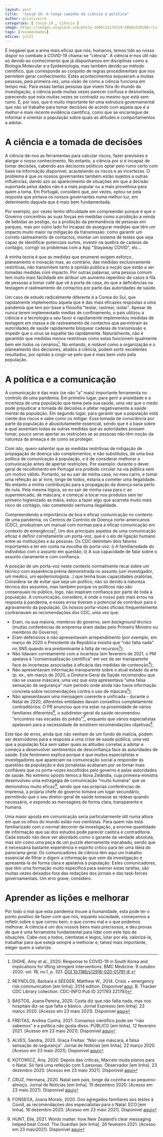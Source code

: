 ```yaml
---
layout: post
title:  "Covid-19: O longo caminho da ciência à política"
author: giloliveira
categories: [ Covid-19 , Ciência ]
image: https://images.unsplash.com/photo-1600115174319-58b8cd30100c?ixid=MnwxMjA3fDB8MHxwaG90by1wYWdlfHx8fGVufDB8fHx8&ixlib=rb-1.2.1&auto=format&fit=crop&w=800&q=80
tags: [recomendados]
edicao: jul21
---
```


É inegável que a arma mais eficaz que nós, humanos, temos tido ao nosso dispor no combate à COVID-19 chama-se "ciência". A ciência é-nos útil não só devido ao conhecimento que já dispúnhamos em disciplinas como a Biologia Molecular e a Epidemiologia, mas também devido ao método científico, que corresponde ao conjunto de regras procedimentais que nos permitem gerar conhecimento. Estes acontecimentos expuseram a muitas pessoas, pela primeira vez, uma visão de como a ciência funciona em tempo real. Para essas tantas pessoas que vivem fora do mundo da investigação, a ciência pode muitas vezes parecer confusa e desnorteada, parecendo que esta muitas vezes se contradiz ou mesmo que está sem rumo. É, por isso, que é muito importante ter uma estrutura governamental que não só trabalhe para tomar decisões de acordo com aquela que é a melhor e mais recente evidência científica, como que se encarregue de informar e orientar a população sobre quais as atitudes e comportamentos a adotar.

# A ciência e a tomada de decisões

A ciência dá-nos as ferramentas para calcular riscos, fazer previsões e alargar o nosso conhecimento. No entanto, a ciência por si é incapaz de tomar decisões, cabendo aos decisores políticos optar pelo rumo certo com base na informação disponível, acautelando os riscos e as incertezas. O problema é que os nossos governantes também estão sujeitos a outras influências, dando azo ao aparecimento de situações em que a decisão suportada pelos dados não é a mais popular ou a mais proveitosa para quem a toma. Em Portugal, considero que, por vezes, optou-se pela resposta que pintava os nossos governantes numa melhor luz, em deterimento daquela que é mais bem fundamentada.

Por exemplo, por vezes tenho dificuldade em compreender porque é que o Governo concentrou as suas forças em medidas como a proibição a venda de bebidas ao postigo, ou a proibição da permanência de pessoas em parques, mas por outro lado foi incapaz de assegurar medidas que têm um impacto muito maior na mitigação da transmissão: como garantir um correto rastreamento de contactos, montar um sistema de testes que seja capaz de identificar potenciais surtos, investir na quebra de cadeias de contágio, corrigir os problemas com a App "Stayaway COVID", etc...

A minha teoria é que as medidas que enumerei exigem esforço, planeamento e inovação mas, ao contrário, das medidas exclusivamente restritivas, não transmitem tanto à opinião pública a noção que estão a ser tomadas medidas com impacto. Por outras palavras, uma pessoa comum tem muito mais facilidade em atribuir um aumento repentino de casos à fila de pessoas a tomar café que vê à porta de casa, do que a deficiências na testagem e rastreamento de contactos por parte das autoridades de saúde.

Um caso de estudo radicalmente diferente é a Coreia do Sul, que rapidamente implementou aquela que é das mais eficazes respostas a uma pandemia que tem por base a filosofia "testar, rastrear, isolar". Apesar de nunca terem implementado medias de confinamento, o país utilizou a ciência e a tecnologia a seu favor e rapidamente implementou medidas de testagem em massa e de rastreamento de contactos que permitiram às autoridades de saúde rapidamente bloquear cadeias de transmissão e impedir que o vírus se espalhe tão rapidamente. Naturalmente, não é garantido que medidas menos restritivas como estas funcionem igualmente bem em todos os cenários[^1]. No entando, é notável como a organização e o planeamento dos decisores, aliados à ciência, podem sortir excelentes resultados, por opinão a cingir-se pelo que é mais bem visto pela população.

# A política e a comunicação

A comunicação é das mais (se não "a" mais) importante ferramenta no controlo de uma pandemia. Em primeiro lugar, para gerir a ansiedade e a incerteza de uma população que teme pela sua saúde, uma vez que o medo pode prejudicar a tomada de decisões e afetar negativamente a saúde mental da população. Em segundo lugar, para garantir que a população está ciente dos riscos e sabe como os mitigar. Essa tomada de consciência por parte da população é abusolutamente essencial, sendo que é a base sobre a qual assentam todas as outras medidas que as autoridades possam tomar, pouco serve apertar as restrições se as pessoas não têm noção da natureza da ameaça e de como se proteger.

Com isto, quero salientar que as medidas restritivas de mitigação de propagação de doença são complementos, e não substitutos, de uma boa política de comunicação à população, e é de considerar melhorar a comunicação antes de apertar restrições. Por exemplo: durante o dever geral de recolhimento em Portugal era proibído circular na via pública sem um motivo válido. Portanto, se eu sair de minha casa, no meu carro, e tomar uma refeição ao ar livre, longe de todos, estaria a cometer uma ilegalidade. No entanto a minha contribuição para a propagação da doença seria perto de nula. Pela mesma lógica, se eu saír de minha casa para ir ao supermercado, de máscara, e começar a tocar nos produtos sem ter primeiro higienizado as mãos, estou a fazer algo que acarreta muito mais risco de contágio, não cometendo nenhuma ilegalidade.

Compreendendo a importância de boa e eficaz comunicação no contexto de uma pandemia, os Centros de Controlo de Doença norte-americanos (CDC), produziram um manual com normas para a eficaz comunicação em contexto de emergência[^2]. Um dos principais aspetos de uma comunicação eficaz é definir corretamente um porta-voz, que é o elo de ligação humano entre as instituições e as pessoas. Os CDC delimitam dois fatores importantes a ter em conta na escolha do porta-voz: i) A familiariedade do indivdíduo com o assunto em questão; ii) A sua capacidade de falar sobre o assunto claramente e com confiança.

A posição de um porta-voz neste contexto normalmente recai sobre um técnico com experência prévia demonstrada no assunto (um investigador, um médico, um epidemiologista...) que tenha boas capacidades oratórias. Considera-se de evitar que seja um político, não só devido à natureza técnica dos assuntos, mas também porque os políticos não são consensuais no público, logo, não inspiram confiança por parte de toda a população. A comunicação, considero, é onde o nosso país mais errou na resposta à pandemia, e esses erros tiveram o potencial de contribuir para o agravamento da população. Os nossos porta-vozes oficiais frequentemente contrariavam as recomendações dos CDC, uma vez que:

* Eram, na sua maioria, membros do governo, sem *background* técnico (muitas conferências de emprensa eram dadas pelo Primeiro Ministro ou membros do Governo);
* Eram defensivos e não apresentavam arrependimento (por exemplo, em março de 2020 o Presidente da República insistia que "não falta nada" no SNS quando era predominante a falta de recursos[^3]);
* Não lidavam corretamente com a incerteza (em fevereiro de 2021, o PM apelava à "consensualização científica" em vez de ser transparente face às incertezas associadas à eficácia das medidas de contenção[^4]);
* Não apresentavam informação transparente sobre o atual estado da arte (p. ex., em março de 2020, a Diretora-Geral da Saúde recomendou que não se usasse máscara, uma vez que esta apresentava "uma falsa sensação de segurança" num período onde ainda não havia informação concreta sobre recomendações contra o uso de máscara[^5]);
* Não apresentavam uma mensagem coerente e unificada - durante o Natal de 2020, diferentes entidades davam conselhos completamente contraditórios: O PR anunciou que iria estar na proximidade de vários familiares diferentes[^6], o subdiretor-geral da saúde recomendou "encontros nas escadas do prédio"[^7], enquanto que vários especialistas apelavam para a necessidade de existirem recomendações objetivas[^8].

Este tipo de erros, ainda que não venham de um fundo de malícia, podem ser destruidores para a resposta a uma crise de saúde pública, uma vez que a população fica sem saber quais as atitudes corretas a adotar e começa a desenvolver sentimentos de desconfiança face às autoridades de saúde. Este fenómeno explica porque é que muitos especialistas e investigadores que apareciam na comunicação social a responder às questões da população e dos jornalistas acabaram por se tornar mais confiáveis que os porta-vozes escolhidos pelo governo e pelas autoridades de saúde. No extremo oposto temos a Nova Zelândia, cuja primeira-ministra desenvolveu uma estragégia de comunicação "muito humana" que se demonstrou muito eficaz[^9], sendo que nas próprias conferências de imprensa, a própria chefe do governo tomava um lugar secundário, permitindo que o seu diretor-geral de saúde tomasse as rédeas quando necessário, e expondo as mensagens de forma clara, transparente e humana.

Uma maior aposta em comunicação seria particularmente útil numa altura em que os olhos do mundo estão nos cientistas. Para quem não está familiarizado com o normal decorrer da investigação, a enorme quantidade de informação que sai dos estudos pode parecer caótica e contraditoria. Cada estudo não deve ser abordado como o garante da verdade absoluta, mas sim como uma peça de um puzzle eternamente inacabado, sendo que é necessária bastante experiência e espírito crítico para ter uma ideia do panorama geral. Os comunicadores de ciência têm aqui um trabalho essencial de filtrar e digerir a informação que vem da investigação e apresentá-la de forma clara e apelativa à população. Estes comunicadores, que têm uma formação muito específica para exercer estas tarefas, são muitas vezes deixados fora das redações dos jornais e das task-forces governamentais. Um erro grave, considero.

# Aprender as lições e melhorar

Por todo o mal que esta pandemia trouxe à humanidade, esta pode ter o ponto positivo de fazer com que nós, equanto sociedade, começemos a refletir sobre o que correu bem, o que correu mal e o que podemos melhorar. A ciência é um dos nossos bens mais precisosos, e deu provas de que é uma ferramenta fundamental para lidar com este tipo de situações. Cabe-nos a todos, cientistas e leigos, lutar por ela, valorizá-la, trabalhar para que esteja sempre a melhorar e, talvez mais importante, eleger quem a valorize.


[^1]: DIGHE, Amy et al., 2020. Response to COVID-19 in South Korea and implications for lifting stringent interventions. BMC Medicine. 9 outubro 2020. vol. 18, no.1, p. 321. [DOI 10.1186/s12916-020-01791-8](https://www.doi.org/10.1186/s12916-020-01791-8).
[^2]: REYNOLDS, Barbara e SEEGER, Matthew W., 2014. Crisis + emergency risk communication [em linha]. 2014 edition. Disponível [aqui](https://stacks.cdc.gov/view/cdc/25531Stephen). B. Thacker CDC Library collection: CDC-INFO Pub ID 221793 221793
[^3]: BASTOS, Joana Pereira, 2020. Costa diz que não falta nada, mas nos hospitais diz-se que falta o básico. Jornal Expresso [em linha]. 23 março 2020. [Acesso em 23 maio 2021]. Disponível [aqui](https://expresso.pt/coronavirus/2020-03-23-Costa-diz-que-nao-falta-nada-mas-nos-hospitais-diz-se-que-falta-o-basico)
[^4]: FREITAS, Andrea Cunha, 2021. Consenso científico pode ser “não sabemos” e a política não gosta disso. PÚBLICO [em linha]. 12 fevereiro 2021. [Acesso em 23 maio 2021]. Disponível [aqui](https://www.publico.pt/2021/02/12/ciencia/noticia/)
[^5]: ALVES, Sandra, 2020. Graça Freitas: “Não use máscara, é falsa sensação de segurança”. Jornal de Notícias [em linha]. 22 março 2020. [Acesso em 23 maio 2021]. Disponível [aqui](https://www.jn.pt/nacional/nao-use-mascara-e-falsa-sensacao-de-seguranca-11967482.html)
[^6]: KOTOWICZ, Ana, 2020. Depois das críticas, Marcelo muda planos para o Natal. Só fará uma refeição com 5 pessoas. Observador [em linha]. 23 dezembro 2020. [Acesso em 23 maio 2021]. Disponível [aqui](https://observador.pt/2020/12/23/depois-das-criticas-marcelo-muda-planos-para-o-natal-so-fara-umarefeicao-com-5-pessoas/)
[^7]: CRUZ, Hermana, 2020. Natal sem pais, longe da cozinha e ao pequeno-almoço. Jornal de Notícias [em linha]. 15 dezembro 2020. [Acesso em 23 maio 2021]. Disponível [aqui](https://www.jn.pt/nacional/natal-sem-pais-longe-da-cozinha-e-ao-pequeno-almoco--13141760.html)
[^8]: FONSECA, Joana Morais, 2020. Dos agregados familiares aos testes à Covid, as recomendações dos especialistas para o Natal. ECO [em linha]. 18 dezembro 2020. [Acesso em 23 maio 2021]. Disponível [aqui](https://eco.sapo.pt/2020/12/18/dos-agregados-familiares-aos-testes-a-covid-as-recomendacoes-dosespecialistas-para-o-natal/consenso-cientifico-nao-sabemos-politica-nao-gosta-1950497)
[^9]: HUNT, Elle, 2021. Words matter: how New Zealand’s clear messaging helped beat Covid. The Guardian [em linha]. 26 fevereiro 2021. [Acesso em 23 maio2021]. Disponível [aqui](http://www.theguardian.com/world/2021/feb/26/words-matter-how-new-zealands-clear-messaging-helped-beat-covid)

